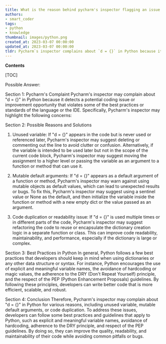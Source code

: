 ```yaml
---
title: What is the reason behind pycharm's inspector flagging an issue with "d = {}"?
authors:
- smart_coder
tags:
- python
- knowledge
thumbnail: images/python.png
created_at: 2023-03-07 00:00:00
updated_at: 2023-03-07 00:00:00
tldr: Pycharm`s inspector complains about `d = {}` in Python because it prefers the use of the dict() constructor instead of the {} notation.
---
```


**Contents**

[TOC]

Possible Answer:

Section 1: Pycharm's Complaint
Pycharm's inspector may complain about "d = {}" in Python because it detects a potential coding issue or improvement opportunity that violates some of the best practices or standards of the language or the IDE. Specifically, Pycharm's inspector may highlight the following concerns:

Section 2: Possible Reasons and Solutions
1. Unused variable: If "d = {}" appears in the code but is never used or referenced later, Pycharm's inspector may suggest deleting or commenting out the line to avoid clutter or confusion. Alternatively, if the variable is intended to be used later but not in the scope of the current code block, Pycharm's inspector may suggest moving the assignment to a higher level or passing the variable as an argument to a function or method that can use it.

2. Mutable default arguments: If "d = {}" appears as a default argument of a function or method, Pycharm's inspector may warn against using mutable objects as default values, which can lead to unexpected results or bugs. To fix this, Pycharm's inspector may suggest using a sentinel value or None as the default, and then initialize the variable inside the function or method with a new empty dict or the value passed as an argument.

3. Code duplication or readability issue: If "d = {}" is used multiple times or in different parts of the code, Pycharm's inspector may suggest refactoring the code to reuse or encapsulate the dictionary creation logic in a separate function or class. This can improve code readability, maintainability, and performance, especially if the dictionary is large or complex.

Section 3: Best Practices in Python
In general, Python follows a few best practices that developers should keep in mind when using dictionaries or any other data structure or syntax. For instance, Python encourages the use of explicit and meaningful variable names, the avoidance of hardcoding or magic values, the adherence to the DRY (Don't Repeat Yourself) principle, and the respect of the PEP (Python Enhancement Proposals) guidelines. By following these principles, developers can write better code that is more efficient, scalable, and robust.

Section 4: Conclusion
Therefore, Pycharm's inspector may complain about "d = {}" in Python for various reasons, including unused variable, mutable default arguments, or code duplication. To address these issues, developers can follow some best practices and guidelines that apply to Python, such as explicit and meaningful variable names, avoidance of hardcoding, adherence to the DRY principle, and respect of the PEP guidelines. By doing so, they can improve the quality, readability, and maintainability of their code while avoiding common pitfalls or bugs.
